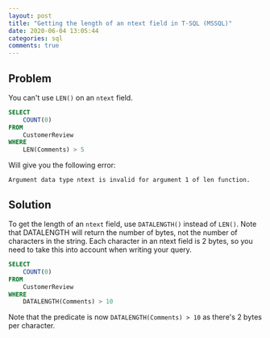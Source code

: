 ```yaml
---
layout: post
title: "Getting the length of an ntext field in T-SQL (MSSQL)"
date: 2020-06-04 13:05:44
categories: sql
comments: true
---
```


## Problem

You can't use `LEN()` on an `ntext` field.

```sql
SELECT
    COUNT(0)
FROM
    CustomerReview
WHERE
    LEN(Comments) > 5
```

Will give you the following error:

```
Argument data type ntext is invalid for argument 1 of len function.
```

## Solution

To get the length of an `ntext` field, use `DATALENGTH()` instead of `LEN()`. Note that DATALENGTH will return the number of bytes, not the number of characters in the string. Each character in an ntext field is 2 bytes, so you need to take this into account when writing your query.

```sql
SELECT
    COUNT(0)
FROM
    CustomerReview
WHERE
    DATALENGTH(Comments) > 10
```

Note that the predicate is now `DATALENGTH(Comments) > 10` as there's 2 bytes per character.
